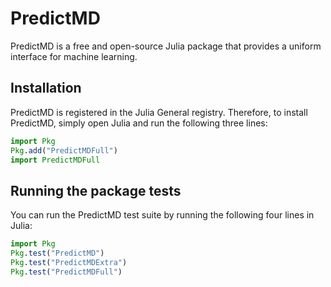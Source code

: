 <!-- Beginning of file -->

# PredictMD

PredictMD is a free and open-source Julia package that provides a uniform
interface for machine learning.

## Installation

PredictMD is registered in the Julia General registry. Therefore, to install PredictMD, simply open Julia and run the following three lines:
```julia
import Pkg
Pkg.add("PredictMDFull")
import PredictMDFull
```

## Running the package tests

You can run the PredictMD test suite by running the
following four lines in Julia:
```julia
import Pkg
Pkg.test("PredictMD")
Pkg.test("PredictMDExtra")
Pkg.test("PredictMDFull")
```

<!-- End of file -->
